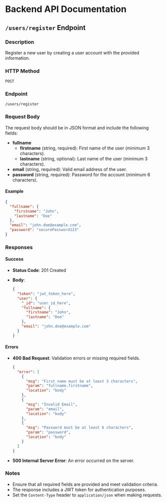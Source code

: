 
# Backend API Documentation

## `/users/register` Endpoint

### Description

Register a new user by creating a user account with the provided information.

### HTTP Method

`POST`

### Endpoint

`/users/register`

### Request Body

The request body should be in JSON format and include the following fields:

- **fullname**
  - **firstname** (string, required): First name of the user (minimum 3 characters).
  - **lastname** (string, optional): Last name of the user (minimum 3 characters).
- **email** (string, required): Valid email address of the user.
- **password** (string, required): Password for the account (minimum 6 characters).

#### Example

```json
{
  "fullname": {
    "firstname": "John",
    "lastname": "Doe"
  },
  "email": "john.doe@example.com",
  "password": "securePassword123"
}
```

### Responses

#### Success

- **Status Code**: 201 Created
- **Body**:

  ```json
  {
    "token": "jwt_token_here",
    "user": {
      "_id": "user_id_here",
      "fullname": {
        "firstname": "John",
        "lastname": "Doe"
      },
      "email": "john.doe@example.com"
    }
  }
  ```

#### Errors

- **400 Bad Request**: Validation errors or missing required fields.

  ```json
  {
    "error": [
      {
        "msg": "First name must be at least 3 characters",
        "param": "fullname.firstname",
        "location": "body"
      },
      {
        "msg": "Invalid Email",
        "param": "email",
        "location": "body"
      },
      {
        "msg": "Password must be at least 6 characters",
        "param": "password",
        "location": "body"
      }
    ]
  }
  ```

- **500 Internal Server Error**: An error occurred on the server.

### Notes

- Ensure that all required fields are provided and meet validation criteria.
- The response includes a JWT token for authentication purposes.
- Set the `Content-Type` header to `application/json` when making requests.